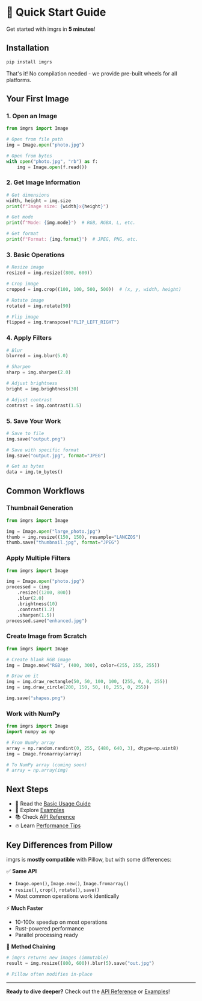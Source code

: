 # 🚀 Quick Start Guide

Get started with imgrs in **5 minutes**!

## Installation

```bash
pip install imgrs
```

That's it! No compilation needed - we provide pre-built wheels for all platforms.

## Your First Image

### 1. Open an Image

```python
from imgrs import Image

# Open from file path
img = Image.open("photo.jpg")

# Open from bytes
with open("photo.jpg", "rb") as f:
    img = Image.open(f.read())
```

### 2. Get Image Information

```python
# Get dimensions
width, height = img.size
print(f"Image size: {width}x{height}")

# Get mode
print(f"Mode: {img.mode}")  # RGB, RGBA, L, etc.

# Get format
print(f"Format: {img.format}")  # JPEG, PNG, etc.
```

### 3. Basic Operations

```python
# Resize image
resized = img.resize((800, 600))

# Crop image
cropped = img.crop((100, 100, 500, 500))  # (x, y, width, height)

# Rotate image
rotated = img.rotate(90)

# Flip image
flipped = img.transpose("FLIP_LEFT_RIGHT")
```

### 4. Apply Filters

```python
# Blur
blurred = img.blur(5.0)

# Sharpen
sharp = img.sharpen(2.0)

# Adjust brightness
bright = img.brightness(30)

# Adjust contrast
contrast = img.contrast(1.5)
```

### 5. Save Your Work

```python
# Save to file
img.save("output.png")

# Save with specific format
img.save("output.jpg", format="JPEG")

# Get as bytes
data = img.to_bytes()
```

## Common Workflows

### Thumbnail Generation

```python
from imgrs import Image

img = Image.open("large_photo.jpg")
thumb = img.resize((150, 150), resample="LANCZOS")
thumb.save("thumbnail.jpg", format="JPEG")
```

### Apply Multiple Filters

```python
from imgrs import Image

img = Image.open("photo.jpg")
processed = (img
    .resize((1200, 800))
    .blur(2.0)
    .brightness(10)
    .contrast(1.2)
    .sharpen(1.5))
processed.save("enhanced.jpg")
```

### Create Image from Scratch

```python
from imgrs import Image

# Create blank RGB image
img = Image.new("RGB", (400, 300), color=(255, 255, 255))

# Draw on it
img = img.draw_rectangle(50, 50, 100, 100, (255, 0, 0, 255))
img = img.draw_circle(200, 150, 50, (0, 255, 0, 255))

img.save("shapes.png")
```

### Work with NumPy

```python
from imgrs import Image
import numpy as np

# From NumPy array
array = np.random.randint(0, 255, (480, 640, 3), dtype=np.uint8)
img = Image.fromarray(array)

# To NumPy array (coming soon)
# array = np.array(img)
```

## Next Steps

- 📖 Read the [Basic Usage Guide](basic-usage.md)
- 🎨 Explore [Examples](../examples/)
- 📚 Check [API Reference](../api/)
- 🔥 Learn [Performance Tips](performance.md)

## Key Differences from Pillow

imgrs is **mostly compatible** with Pillow, but with some differences:

✅ **Same API**
- `Image.open()`, `Image.new()`, `Image.fromarray()`
- `resize()`, `crop()`, `rotate()`, `save()`
- Most common operations work identically

⚡ **Much Faster**
- 10-100x speedup on most operations
- Rust-powered performance
- Parallel processing ready

🔄 **Method Chaining**
```python
# imgrs returns new images (immutable)
result = img.resize((800, 600)).blur(5).save("out.jpg")

# Pillow often modifies in-place
```

---

**Ready to dive deeper?** Check out the [API Reference](../api/) or [Examples](../examples/)!

